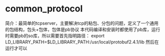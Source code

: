 # common_protocol
简介：最简单的tcpserver，主要解决tcp的粘包、分包的问题，定义了一个通用的包结构，包头+包体，包体是pb协议
本代码编译和安装时都使用了pb库，运行时需要pb的so库，所以需要首先指明路径：
export LD_LIBRARY_PATH=$LD_LIBRARY_PATH:/usr/local/protobuf2.4.1/lib
然后在运行才可以

